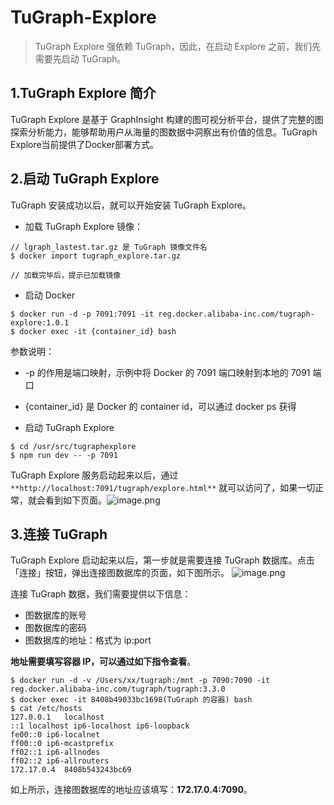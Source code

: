# TuGraph-Explore

> TuGraph Explore 强依赖 TuGraph，因此，在启动 Explore 之前，我们先需要先启动 TuGraph。

## 1.TuGraph Explore 简介

TuGraph Explore 是基于 GraphInsight 构建的图可视分析平台，提供了完整的图探索分析能力，能够帮助用户从海量的图数据中洞察出有价值的信息。TuGraph Explore当前提供了Docker部署方式。

## 2.启动 TuGraph Explore

TuGraph 安装成功以后，就可以开始安装 TuGraph Explore。

- 加载 TuGraph Explore 镜像：

```shell
// lgraph_lastest.tar.gz 是 TuGraph 镜像文件名
$ docker import tugraph_explore.tar.gz

// 加载完毕后，提示已加载镜像
```

- 启动 Docker

```shell
$ docker run -d -p 7091:7091 -it reg.docker.alibaba-inc.com/tugraph-explore:1.0.1
$ docker exec -it {container_id} bash
```

参数说明：

- -p 的作用是端口映射，示例中将 Docker 的 7091 端口映射到本地的 7091 端口
- {container_id} 是 Docker 的 container id，可以通过 docker ps 获得

- 启动 TuGraph Explore

```shell
$ cd /usr/src/tugraphexplore
$ npm run dev -- -p 7091
```

TuGraph Explore 服务启动起来以后，通过 `**http://localhost:7091/tugraph/explore.html**` 就可以访问了，如果一切正常，就会看到如下页面。![image.png](https://tugraph-web-static.oss-cn-beijing.aliyuncs.com/tugraph-expolore/tugraph-explore-index.png)

## 3.连接 TuGraph

TuGraph Explore 启动起来以后，第一步就是需要连接 TuGraph 数据库。点击「连接」按钮，弹出连接图数据库的页面，如下图所示。
![image.png](https://gw.alipayobjects.com/mdn/rms_fa12c2/afts/img/A*JEUKRYMH--4AAAAAAAAAAAAAARQnAQ)

连接 TuGraph 数据，我们需要提供以下信息：

- 图数据库的账号
- 图数据库的密码
- 图数据库的地址：格式为 ip:port

**地址需要填写容器 IP，可以通过如下指令查看**。

```
$ docker run -d -v /Users/xx/tugraph:/mnt -p 7090:7090 -it reg.docker.alibaba-inc.com/tugraph/tugraph:3.3.0
$ docker exec -it 8408b49033bc1698(TuGraph 的容器) bash
$ cat /etc/hosts
127.0.0.1	localhost
::1	localhost ip6-localhost ip6-loopback
fe00::0	ip6-localnet
ff00::0	ip6-mcastprefix
ff02::1	ip6-allnodes
ff02::2	ip6-allrouters
172.17.0.4	8408b543243bc69
```

如上所示，连接图数据库的地址应该填写：**172.17.0.4:7090**。
